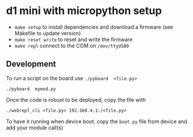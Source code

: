 # d1 mini with micropython setup

- `make setup` to install dependencies and download a firmware (see Makefile to update version)
- `make reset write` to reset and write the firmware
- `make repl` connect to the COM on `/dev/ttyUSB0`


## Development

To run a script on the board use `./pyboard  <file.py> `

`./pyboard  mymod.py `

Once the code is robust to be deployed, copy the file with

`./webrepl_cli <file.py> 192.168.4.1:/<file.py>`

To have it running when device boot, copy the `boot.py` file from device and add your module call(s)

